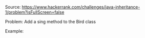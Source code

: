 Source: https://www.hackerrank.com/challenges/java-inheritance-1/problem?isFullScreen=false

Problem: Add a sing method to the Bird class

Example: 